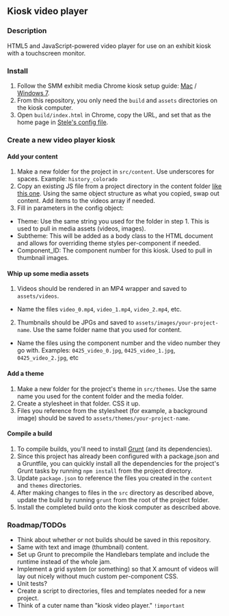 ## Kiosk video player

### Description 
HTML5 and JavaScript-powered video player for use on an exhibit kiosk with a touchscreen monitor.

### Install
1. Follow the SMM exhibit media Chrome kiosk setup guide: [Mac](http://projects.smm.org/atrium/media/node/284859) / [Windows 7](http://projects.smm.org/atrium/media/node/283722).
2. From this repository, you only need the `build` and `assets` directories on the kiosk computer.
3. Open `build/index.html` in Chrome, copy the URL, and set that as the home page in [Stele's config file](https://github.com/scimusmn/stele/blob/master/cfg/browser.cfg.default#L4).

### Create a new video player kiosk

#### Add your content 
1. Make a new folder for the project in `src/content`. Use underscores for spaces. 
Example: `history_colorado`
2. Copy an existing JS file from a project directory in the content folder [like this one](https://github.com/scimusmn/kiosk_video_player/blob/master/src/content/history_colorado/hc_0425_pine_beetles.js). Using the same object structure as what you copied, swap out content. Add items to the videos array if needed.
3. Fill in parameters in the config object: 
  * Theme: Use the same string you used for the folder in step 1. This is used to pull in media assets (videos, images).
  * Subtheme: This will be added as a body class to the HTML document and allows for overriding theme styles per-component if needed.
  * Component_ID: The component number for this kiosk. Used to pull in thumbnail images.

#### Whip up some media assets
1. Videos should be rendered in an MP4 wrapper and saved to `assets/videos`.
  * Name the files `video_0.mp4`, `video_1.mp4`, `video_2.mp4`, etc.
2. Thumbnails should be JPGs and saved to `assets/images/your-project-name`. Use the same folder name that you used for content.
* Name the files using the component number and the video number they go with. 
Examples: `0425_video_0.jpg`, `0425_video_1.jpg`, `0425_video_2.jpg`, etc

#### Add a theme
1. Make a new folder for the project's theme in `src/themes`. Use the same name you used for the content folder and the media folder.
2. Create a stylesheet in that folder. CSS it up.
3. Files you reference from the stylesheet (for example, a background image) should be saved to `assets/themes/your-project-name`.

#### Compile a build 
1. To compile builds, you'll need to install [Grunt](http://gruntjs.com/getting-started) (and its dependencies).
2. Since this project has already been configured with a package.json and a Gruntfile, you can quickly install all the dependencies for the project's Grunt tasks by running `npm install` from the project directory.
3. Update `package.json` to reference the files you created in the `content` and `themes` directories.
4. After making changes to files in the `src` directory as described above, update the build by running `grunt` from the root of the project folder.
5. Install the completed build onto the kiosk computer as described above.

### Roadmap/TODOs
* Think about whether or not builds should be saved in this repository.
* Same with text and image (thumbnail) content.
* Set up Grunt to precompile the Handlebars template and include the runtime instead of the whole jam.
* Implement a grid system (or something) so that X amount of videos will lay out nicely without much custom per-component CSS.
* Unit tests?
* Create a script to directories, files and templates needed for a new project.
* Think of a cuter name than "kiosk video player." `!important`
